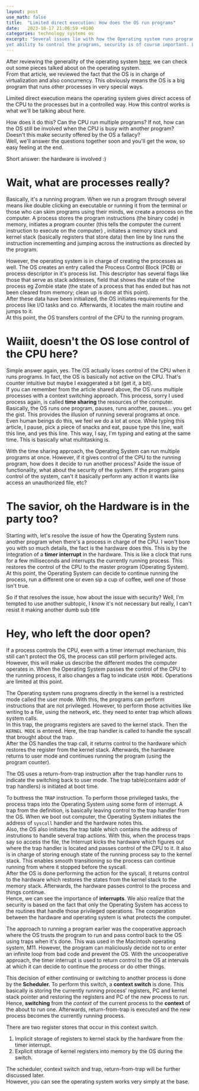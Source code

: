 ```yaml
---
layout: post
use_math: false
title:  "Limited direct execution: How does the OS run programs"
date:   2023-10-17 21:06:59 +0100
categories: technology systems os
excerpt: "Several issues lie with how the Operating system runs programs. We need a very efficient system
yet ability to control the programs, security is of course important. Let's review the beautiful art of running programs."
---
```


After reviewing the generality of the operating system [here](https://xpanvictor.github.io/technology/systems/os/2023/09/07/basics-of-the-operating-system.html),
we can check out some pieces talked about on the operating system.  
From that article, we reviewed the fact that the OS is in charge of virtualization and also concurrency. 
This obviously means the OS is a big program that runs other processes in very special ways.  

Limited direct execution means the operating system gives direct access of the CPU to the processes but in a controlled way. How this control
works is what we'll be talking about here.

How does it do this? Can the CPU run multiple programs? If not, how can the OS still be involved when the CPU is busy with another program?
Doesn't this make security offered by the OS a fallacy?  
Well, we'll answer the questions together soon and you'll get the wow, so easy feeling at the end. 

Short answer: the hardware is involved :)


# Wait, what are processes really?
Basically, it's a running program. When we run a program through several means like double clicking an executable or running it from the terminal
or those who can skim programs using their minds, we create a process on the computer. A process stores the program instructions (the binary code) in memory,
initiates a program counter &#40;this tells the computer the current instruction to execute on the computer&#41; , initiates a memory stack and kernel stack \(basically registers 
that store data\) then line by line runs the instruction incrementing and jumping across the instructions as directed by the program. 

However, the operating system is in charge of creating the processes as well. The OS creates an entry called the Process Control Block (PCB) or 
process descriptor in it's process list. This descriptor has several flags like those that serve as stack addresses, field that shows the state of the process eg Zombie state
(the state of a process that has ended but has not been cleared from memory; clean up is done at this point).  
After these data have been initialized, the OS initiates requirements for the process like I/O tasks and co. Afterwards, it locates the main routine and jumps to it.  
At this point, the OS transfers control of the CPU to the running program.

# Waiiit, doesn't the OS lose control of the CPU here?
Simple answer again, yes. The OS actually loses control of the CPU when it runs programs. In fact, the OS is basically not active on the CPU. That's counter intuitive
but maybe I exaggerated a bit (get it, a bit).  
If you can remember from the article shared above, the OS runs multiple processes with a context switching approach.
This process, sorry I used process again, is called **time sharing** the resources of the computer. Basically, the OS runs one program, pauses, runs another, pauses... you 
get the gist. This provides the illusion of running several programs at once.  
Even human beings do this, we feel we do a lot at once. While typing this article, I pause, pick a piece of snacks and eat, pause type this line, 
wait this line, and yes this line. This way, I say, I'm typing and eating at the same time. This is basically what multitasking is.

With the time sharing approach, the Operating System can run multiple programs at once. However, if it gives control of the CPU to the running program, how does it 
decide to run another process? Aside the issue of functionality, what about the security of the system. If the program gains control of the system, can't it basically perform
any action it wants like access an unauthorized file, etc?

# The savior, oh the Hardware is in the party too?
Starting with, let's resolve the issue of how the Operating System runs another program when there's a process in charge of the CPU. I won't bore you with so much details, 
the fact is the hardware does this. This is by the integration of a **timer interrupt** in the hardware.
This is like a clock that runs for a few milliseconds and interrupts the currently running process. This restores the control of the CPU to the master program (Operating System).  
At this point, the Operating System can decide to continue running the process, run a different one or even sip a cup of coffee, well one of those isn't true.  

So if that resolves the issue, how about the issue with security? Well, I'm tempted to use another subtopic, I know it's not necessary but really, I can't resist it 
making another dumb sub title

# Hey, who left the door open?
If a process controls the CPU, even with a timer interrupt mechanism, this still can't protect the OS, the process can still perform privileged acts. However, this will
make us describe the different modes the computer operates in. When the Operating System passes the control of the CPU to the running process, it also changes a flag to 
indicate `USER MODE`. Operations are limited at this point. 

The Operating system runs programs directly in the kernel is a restricted mode called the user mode. With this, the programs can perform instructions that are not privileged. However, to perform those activities like writing to a file, using the network, etc. they need to enter trap which allows system calls.  
In this trap, the programs registers are saved to the kernel stack. Then the `KERNEL MODE` is entered. Here, the trap handler is called to handle the syscall that brought about the trap.  
After the OS handles the trap call, it returns control to the hardware which restores the register from the kernel stack. Afterwards, the hardware returns to user mode and continues running the program (using the program counter). 

The OS uses a return-from-trap instruction after the trap handler runs to indicate the switching back to user mode. The trap table(contains addr of trap handlers) is initiated at boot time.

To buttress the `TRAP` instruction. To perform those privileged tasks, the process traps into the Operating System using some form of interrupt. A trap from the definition, is 
basically leaving control to the trap handler from the OS. When we boot out computer, the Operating System initiates the address of `syscall` handler and the hardware notes this.  
Also, the OS also initiates the trap table which contains the address of instrutions to handle several trap actions. With this, when the process traps say so access the file, the Interrupt kicks the hardware which figures out where the trap handler is located and passes control of the CPU to it. It also is in charge of storing
enough state of the running process say to the kernel stack. This enables smooth transitioning so the process can continue running from where it stopped before the syscall.  
After the OS is done performing the action for the syscall, it returns control to the hardware which restores the states from the kernel stack to the memory stack. Afterwards,
the hardware passes control to the process and things continue.  
Hence, we can see the importance of **interrupts**. We also realize that the security is based on the fact that only the Operating System has access to the routines that handle those privileged operations. The cooperation between the hardware and operating system is what protects the computer.

The approach to running a program earlier was the cooperative approach where the OS trusts the program to run and pass control back to the OS using traps when it's done. This
was used in the Macintosh operating system, M11. However, the program can maliciously decide not to or enter an infinite loop from bad code and prevent the OS. With the
uncooperative approach, the timer interrupt is used to return control to the OS at intervals at which it can decide to continue the process or do other things.

This decision of either continuing or switching to another process is done by the **Scheduler.** To perform this switch, a **context switch** is done. This basically is storing the currently running process’ registers, PC and kernel stack pointer and restoring the registers and PC of the new process to run. Hence, **switching** from the *context* of the current process to the **context** of the about to run one. Afterwards, return-from-trap is executed and the new process becomes the currently running process.

There are two register stores that occur in this context switch. 

1. Implicit storage of registers to kernel stack by the hardware from the timer interrupt.
2. Explicit storage of kernel registers into memory by the OS during the switch.

The scheduler, context switch and trap, return-from-trap will be further discussed later.  
However, you can see the operating system works very simply at the base.


